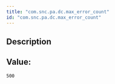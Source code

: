 ```yaml
---
title: "com.snc.pa.dc.max_error_count"
id: "com.snc.pa.dc.max_error_count"
---
```

## Description



## Value: 
```
500
```